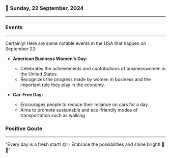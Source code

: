 ### 📅 Sunday, 22 September, 2024
------
### Events
------
Certainly! Here are some notable events in the USA that happen on September 22:

- **American Business Women's Day:** 
  - Celebrates the achievements and contributions of businesswomen in the United States.
  - Recognizes the progress made by women in business and the important role they play in the economy.

- **Car-Free Day:**
  - Encourages people to reduce their reliance on cars for a day.
  - Aims to promote sustainable and eco-friendly modes of transportation such as walking
### Positive Qoute
------
"Every day is a fresh start! 🌞✨ Embrace the possibilities and shine bright! 🌟😊"
